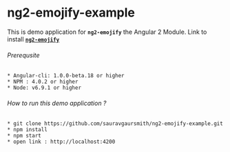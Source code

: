 # ng2-emojify-example
This is demo application for <b>`ng2-emojify`</b> the  Angular 2 Module.
Link to install [<b>`ng2-emojify`</b>](https://github.com/sauravgaursmith/ng2-emojify)

###### Prerequsite

    * Angular-cli: 1.0.0-beta.18 or higher
    * NPM : 4.0.2 or higher
    * Node: v6.9.1 or higher

###### How to run this demo application ?
    * git clone https://github.com/sauravgaursmith/ng2-emojify-example.git
    * npm install
    * npm start
    * open link : http://localhost:4200


